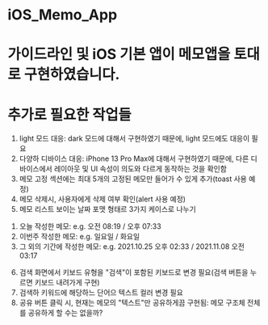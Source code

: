 # iOS_Memo_App

# 가이드라인 및 iOS 기본 앱이 메모앱을 토대로 구현하였습니다.

# 추가로 필요한 작업들
1. light 모드 대응: dark 모드에 대해서 구현하였기 때문에, light 모드에도 대응이 필요
2. 다양하 디바이스 대응: iPhone 13 Pro Max에 대해서 구현하였기 때문에,
다른 디바이스에서 레이아웃 및 UI 속성이 의도와 다르게 동작하는 것을 확인함
3. 메모 고정 섹션에는 최대 5개의 고정된 메모만 들어가 수 있게 추가(toast 사용 예정)
4. 메모 삭제시, 사용자에게 삭제 여부 확인(alert 사용 예정)
5. 메모 리스트 보이는 날짜 포맷 형태르 3가지 케이스로 나누기
  1) 오늘 작성한 메모: e.g. 오전 08:19 / 오후 07:33
  2) 이번주 작성한 메모: e.g. 일요일 / 화요일
  3) 그 외의 기간에 작성한 메모: e.g. 2021.10.25 오후 02:33 / 2021.11.08 오전 03:17
6. 검색 화면에서 키보드 유형을 "검색"이 포함된 키보드로 변경 필요(검색 버튼을 누르면 키보드 내려가게 구현)
7. 검색하 키워드에 해당하느 단어으 텍스트 컬러 변경 필요
8. 공유 버튼 클릭 시, 현재는 메모의 "텍스트"만 공유하게끔 구현됨: 메모 구조체 전체를 공유하게 할 수는 없을까?
